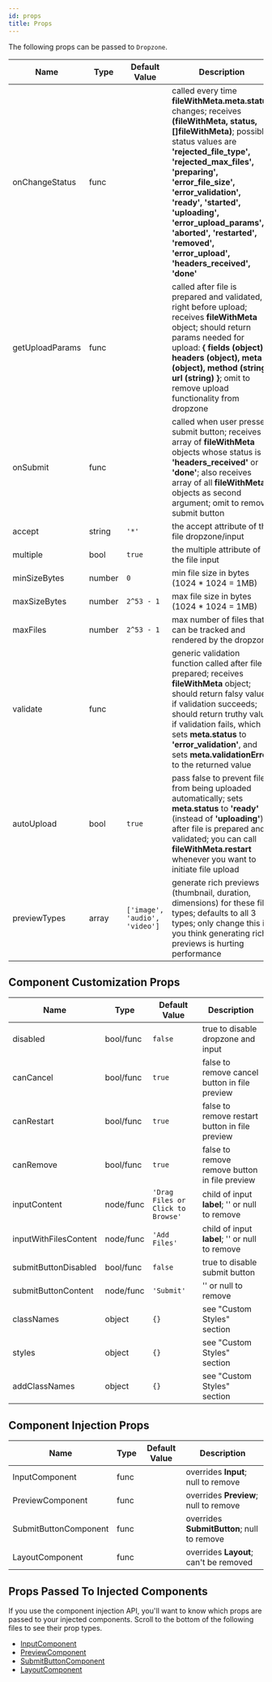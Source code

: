 ```yaml
---
id: props
title: Props
---
```



The following props can be passed to `Dropzone`.

| Name | Type | Default Value | Description |
| --- | --- | --- | --- |
| onChangeStatus | func | | called every time __fileWithMeta.meta.status__ changes; receives __(fileWithMeta, status, []fileWithMeta)__; possible status values are __'rejected_file_type', 'rejected_max_files', 'preparing', 'error_file_size', 'error_validation', 'ready', 'started', 'uploading', 'error_upload_params', 'aborted', 'restarted', 'removed', 'error_upload', 'headers_received', 'done'__ |
| getUploadParams | func | | called after file is prepared and validated, right before upload; receives __fileWithMeta__ object; should return params needed for upload: __{ fields (object), headers (object), meta (object), method (string), url (string) }__; omit to remove upload functionality from dropzone |
| onSubmit | func | | called when user presses submit button; receives array of __fileWithMeta__ objects whose status is __'headers_received'__ or __'done'__; also receives array of all __fileWithMeta__ objects as second argument; omit to remove submit button |
| accept | string | `'*'` | the accept attribute of the file dropzone/input |
| multiple | bool | `true` | the multiple attribute of the file input |
| minSizeBytes | number | `0` | min file size in bytes (1024 * 1024 = 1MB) |
| maxSizeBytes | number | `2^53 - 1` | max file size in bytes (1024 * 1024 = 1MB) |
| maxFiles | number | `2^53 - 1` | max number of files that can be tracked and rendered by the dropzone |
| validate | func | | generic validation function called after file is prepared; receives __fileWithMeta__ object; should return falsy value if validation succeeds; should return truthy value if validation fails, which sets __meta.status__ to __'error_validation'__, and sets __meta.validationError__ to the returned value |
| autoUpload | bool | `true` | pass false to prevent file from being uploaded automatically; sets __meta.status__ to __'ready'__ (instead of __'uploading'__) after file is prepared and validated; you can call __fileWithMeta.restart__ whenever you want to initiate file upload |
| previewTypes | array | `['image', 'audio', 'video']` | generate rich previews (thumbnail, duration, dimensions) for these file types; defaults to all 3 types; only change this if you think generating rich previews is hurting performance |


## Component Customization Props
| Name | Type | Default Value | Description |
| --- | --- | --- | --- |
| disabled | bool/func | `false` | true to disable dropzone and input |
| canCancel | bool/func | `true` | false to remove cancel button in file preview |
| canRestart | bool/func | `true` | false to remove restart button in file preview |
| canRemove | bool/func | `true` | false to remove remove button in file preview |
| inputContent | node/func | `'Drag Files or Click to Browse'` | child of input __label__; '' or null to remove |
| inputWithFilesContent | node/func | `'Add Files'` | child of input __label__; '' or null to remove |
| submitButtonDisabled | bool/func | `false` | true to disable submit button |
| submitButtonContent | node/func | `'Submit'` | '' or null to remove |
| classNames | object | `{}` | see "Custom Styles" section |
| styles | object | `{}` | see "Custom Styles" section |
| addClassNames | object | `{}` | see "Custom Styles" section |


## Component Injection Props
| Name | Type | Default Value | Description |
| --- | --- | --- | --- |
| InputComponent | func | | overrides __Input__; null to remove |
| PreviewComponent | func | | overrides __Preview__; null to remove |
| SubmitButtonComponent | func | | overrides __SubmitButton__; null to remove |
| LayoutComponent | func | | overrides __Layout__; can't be removed |


## Props Passed To Injected Components
If you use the component injection API, you'll want to know which props are passed to your injected components. Scroll to the bottom of the following files to see their prop types.

- [InputComponent](https://github.com/fortana-co/react-dropzone-uploader/blob/master/src/Input.js)
- [PreviewComponent](https://github.com/fortana-co/react-dropzone-uploader/blob/master/src/Preview.js)
- [SubmitButtonComponent](https://github.com/fortana-co/react-dropzone-uploader/blob/master/src/SubmitButton.js)
- [LayoutComponent](https://github.com/fortana-co/react-dropzone-uploader/blob/master/src/Layout.js)

